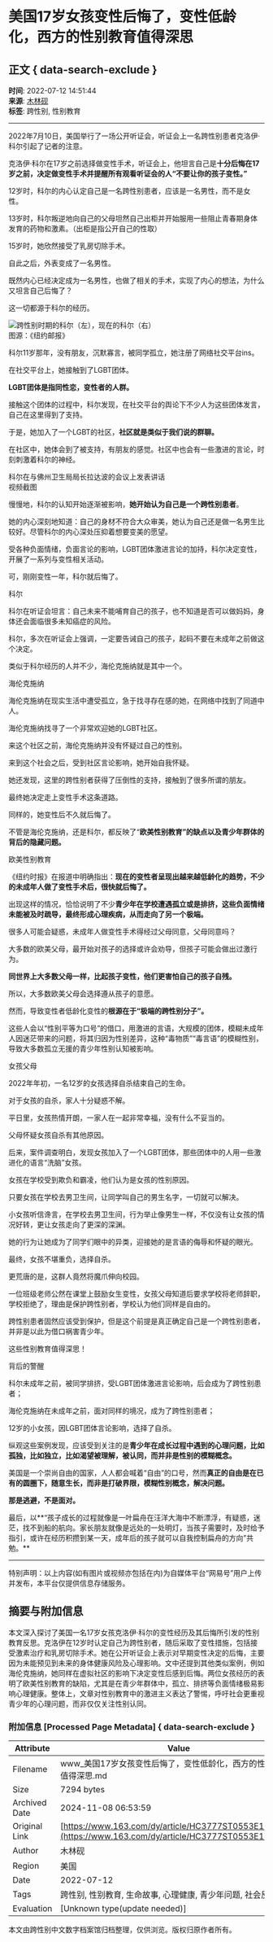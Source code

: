 # 美国17岁女孩变性后悔了，变性低龄化，西方的性别教育值得深思

## 正文 { data-search-exclude }


**时间**: 2022-07-12 14:51:44  
**来源**: [木林砚](https://www.163.com/dy/media/T1656392074659.html)  
**标签**: 跨性别, 性别教育  

---

2022年7月10日，美国举行了一场公开听证会，听证会上一名跨性别患者克洛伊·科尔引起了记者的注意。

克洛伊·科尔在17岁之前选择做变性手术，听证会上，他坦言自己是**十分后悔在17岁之前，决定做变性手术并提醒所有观看听证会的人“不要让你的孩子变性。”**

12岁时，科尔的内心认定自己是一名跨性别患者，应该是一名男性，而不是女性。

13岁时，科尔叛逆地向自己的父母坦然自己出柜并开始服用一些阻止青春期身体发育的药物和激素。（出柜是指公开自己的性取）

15岁时，她欣然接受了乳房切除手术。

自此之后，外表变成了一名男性。

既然内心已经决定成为一名男性，也做了相关的手术，实现了内心的想法，为什么又坦言自己后悔了？

这一切都源于科尔的经历。

![跨性别时期的科尔（左），现在的科尔（右）](https://static.ws.126.net/163/f2e/dy_media/dy_media/static/images/ipLocation.f6d00eb.svg)  
图源：《纽约邮报》

科尔11岁那年，没有朋友，沉默寡言，被同学孤立，她注册了网络社交平台ins。

在社交平台上，她接触到了LGBT团体。

**LGBT团体是指同性恋，变性者的人群。**

接触这个团体的过程中，科尔发现，在社交平台的舆论下不少人为这些团体发言，自己在这里得到了支持。

于是，她加入了一个LGBT的社区，**社区就是类似于我们说的群聊。**

在社区中，她体会到了被支持，有朋友的感觉。社区中也会有一些激进的言论，时刻刺激着科尔的神经。

科尔在与佛州卫生局局长拉达波的会议上发表讲话  
视频截图

慢慢地，科尔的认知开始逐渐被影响，**她开始认为自己是一个跨性别患者**。

她的内心深刻地知道：自己的身材不符合大众审美，她认为自己还是做一名男生比较好。尽管科尔的内心深处压抑着想要变美的愿望。

受各种负面情绪，负面言论的影响，LGBT团体激进言论的加持，科尔决定变性，开展了一系列与变性相关活动。

可，刚刚变性一年，科尔就后悔了。

科尔

科尔在听证会坦言：自己未来不能哺育自己的孩子，也不知道是否可以做妈妈，身体还会面临很多未知癌症的风险。

科尔，多次在听证会上强调，一定要告诫自己的孩子，起码不要在未成年之前做这个决定。

类似于科尔经历的人并不少，海伦克施纳就是其中一个。

海伦克施纳

海伦克施纳在现实生活中遭受孤立，急于找寻存在感的她，在网络中找到了同道中人。

海伦克施纳找寻了一个非常欢迎她的LGBT社区。

来这个社区之前，海伦克施纳并没有怀疑过自己的性别。

来到这个社会之后，受到社区言论影响，她开始自我怀疑。

她还发现，这里的跨性别者获得了压倒性的支持，接触到了很多所谓的朋友。

最终她决定走上变性手术这条道路。

同样的，她变性后不久就后悔了。

不管是海伦克施纳，还是科尔，都反映了“**欧美性别教育”的缺点以及青少年群体的背后的隐藏问题。**

欧美性别教育

《纽约时报》在报道中明确指出：**现在的变性者呈现出越来越低龄化的趋势，不少的未成年人做了变性手术后，很快就后悔了。**

出现这样的情况，恰恰说明了不少**青少年在学校遭遇孤立或是排挤，这些负面情绪未能被及时疏导，最终形成心理疾病，从而走向了另一个极端。**

很多人可能会疑惑，未成年人做变性手术得经过父母同意，父母同意吗？

大多数的欧美父母，最开始对孩子的选择或许会劝导，但孩子可能会做出过激行为。

**同世界上大多数父母一样，比起孩子变性，他们更害怕自己的孩子自残。**

所以，大多数欧美父母会选择遵从孩子的意愿。

然而，导致变性者低龄化变性的**根源在于“极端的跨性别分子”。**

这些人会以“性别平等为口号”的借口，用激进的言语，大规模的团体，模糊未成年人因迷茫带来的问题，将其归因为性别差异，这种“毒物质”“毒言语”的模糊性别，导致大多数孤立无援的青少年性别认知被影响。

女孩父母

2022年年初，一名12岁的女孩选择自杀结束自己的生命。

对于女孩的自杀，家人十分疑惑不解。

平日里，女孩热情开朗，一家人在一起非常幸福，没有什么不妥当的。

父母怀疑女孩自杀有其他原因。

后来，案件调查明白，发现女孩加入了一个LGBT团体，那些团体中的人用一些激进化的语言“洗脑”女孩。

女孩在学校受到欺负和霸凌，他们认为是女孩的性别原因。

只要女孩在学校去男卫生间，让同学叫自己的男生名字，一切就可以解决。

小女孩听信谗言，在学校去男卫生间，行为举止像男生一样，不仅没有让女孩的情况好转，更让女孩走向了更深的深渊。

她的行为让她成为了同学们眼中的异类，迎接她的是言语的侮辱和怀疑的眼光。

最终，女孩不堪重负，选择自杀。

更荒唐的是，这群人竟然将魔爪伸向校园。

一位班级老师公然在课堂上鼓励女生变性，女孩父母知道后要求学校将老师辞职，学校拒绝了，理由是保护跨性别者，学校认为他们同样是自由的。

跨性别患者固然应该受到保护，但是这个前提是真正确定自己是一个跨性别患者，并非是以此为借口祸害青少年。

这些性别教育值得深思！

背后的警醒

科尔未成年之前，被同学排挤，受LGBT团体激进言论影响，后会成为了跨性别患者；

海伦克施纳在未成年之前，面对同样的境况，成为了跨性别患者；

12岁的小女孩，因LGBT团体言论影响，选择了自杀。

纵观这些案例发现，应该受到关注的是**青少年在成长过程中遇到的心理问题，比如孤独，比如独立，比如渴望被理解，被认同，而并非是性别的模糊概念。**

美国是一个崇尚自由的国家，人人都会喊着“自由”的口号，然而**真正的自由是在已有的圆圈下，随意生长，而非是打破界限，模糊性别概念，解决问题。**

**那是逃避，不是面对。**

最后，以**“孩子成长的过程就像是一叶扁舟在汪洋大海中不断漂浮，有疑惑，迷茫，找不到船的航向。家长朋友就像是远处的一处明灯，当孩子需要时，及时给予指引，或许在经历积攒到某一天，成年后的孩子就可以自我控制扁舟的方向”共勉。**

---

特别声明：以上内容(如有图片或视频亦包括在内)为自媒体平台“网易号”用户上传并发布，本平台仅提供信息存储服务。

## 摘要与附加信息

<!-- tcd_abstract -->
本文深入探讨了美国一名17岁女孩克洛伊·科尔的变性经历及其后悔所引发的性别教育反思。克洛伊在12岁时认定自己为跨性别者，随后采取了变性措施，包括接受激素治疗和乳房切除手术。她在公开听证会上表示对早期变性决定的后悔，主要因为未能预见到未来的身体健康风险及心理影响。文中还提到其他类似案例，例如海伦克施纳，她同样在虚拟社区的影响下决定变性后感到后悔。两位女孩经历的表明了欧美性别教育的缺陷，尤其是在青少年群体中，孤立、排挤等负面情绪极易影响心理健康。整体上，文章对性别教育中的激进主义表达了警惕，呼吁社会更重视青少年的心理问题，而非仅仅关注性别认同。
<!-- tcd_abstract_end -->

### 附加信息 [Processed Page Metadata] { data-search-exclude }

| Attribute       | Value                                  |
|-----------------|----------------------------------------|
| Filename        | www_美国17岁女孩变性后悔了，变性低龄化，西方的性别教育值得深思.md                             |
| Size            | 7294 bytes                           |
| Archived Date   | 2024-11-08 06:53:59                             |
| Original Link   | [https://www.163.com/dy/article/HC3777ST0553E11C.html](https://www.163.com/dy/article/HC3777ST0553E11C.html)                       |
| Author          | 木林砚                               |
| Region          | 美国                               |
| Date            | 2022-07-12                                 |
| Tags            | 跨性别, 性别教育, 生命故事, 心理健康, 青少年问题, 社会反思                                 |
| Evaluation            | [Unknown type(update needed)]                                 |
<!-- tcd_table_end -->

本文由跨性别中文数字档案馆归档整理，仅供浏览。版权归原作者所有。
